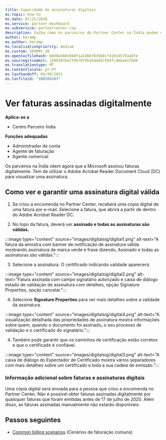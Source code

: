 ```yaml
---
title: Capacidade de assinaturas digitais
ms.topic: how-to
ms.date: 07/21/2020
ms.service: partner-dashboard
ms.subservice: partnercenter-csp
description: Saiba como os parceiros do Partner Center na Índia podem ver faturas assinadas digitalmente e receber cópias digitais de faturas para encomendas criadas no Partner Center.
author: keramp
ms.author: keramp
ms.localizationpriority: medium
ms.custom: SEOMAY.20
ms.openlocfilehash: b0d8a560c048f1a1dbb783560cf419145754a6fe
ms.sourcegitcommit: 1899307642f057070b1bdd647594fc46ba61fb08
ms.translationtype: MT
ms.contentlocale: pt-PT
ms.lasthandoff: 04/30/2021
ms.locfileid: "108284303"
---
```

# <a name="view-digitally-signed-invoices"></a>Ver faturas assinadas digitalmente

**Aplica-se a**

- Centro Parceiro Índia

**Funções adequadas**

- Administrador de conta
- Agente de faturação
- Agente comercial

Os parceiros na Índia vêem agora que a Microsoft assinou faturas digitalmente. Tem de utilizar o Adobe Acrobat Reader Document Cloud (DC) para visualizar uma assinatura.

## <a name="how-to-view-and-insure-a-valid-digital-signature"></a>Como ver e garantir uma assinatura digital válida


1. Se criou a encomenda no Partner Center, receberá uma cópia digital de uma fatura por e-mail. Selecione a fatura, que abrirá a partir de dentro do Adobe Acrobat Reader DC.


2. No topo da fatura, deverá ver **assinado e todas as assinaturas são válidas.**
 
 :::image type="content" source="images/digitalsig/digital1.png" alt-text="A fatura da amostra com banner de notificação de assinatura válida mostrando assinatura de marca verde e frase dizendo, Assinado e todas as assinaturas são válidas.":::

3. Selecione a assinatura. O certificado indicando validade aparecerá.

:::image type="content" source="images/digitalsig/digital2.png" alt-text="Fatura assinada com campo signatário autorizado e caixa de diálogo estado de validação de assinatura com detalhes, opção Signature Properties, opção cancelar."::: 

4. Selecione **Signature Properties** para ver mais detalhes sobre a validade da assinatura.

:::image type="content" source="images/digitalsig/digital4.png" alt-text="A visualização detalhada das propriedades de assinatura mostra informações sobre quem, quando o documento foi assinado, o seu processo de validação e o certificado do signatário."::: 

4. Também pode garantir que os caminhos de certificação estão corretos e que o certificado é confiável.

 :::image type="content" source="images/digitalsig/digital3.png" alt-text="A caixa de diálogo do Espectador de Certificado mostra vários separadores com mais detalhes sobre um certificado e toda a sua cadeia de emissão.":::

### <a name="additional-information-on-invoices-and-digital-signatures"></a>Informação adicional sobre faturas e assinaturas digitais

Uma cópia digital será enviada para a pessoa que criou a encomenda no Partner Center. Não é possível obter faturas assinadas digitalmente por quaisquer faturas que foram emitidas antes de 17 de julho de 2020. Além disso, as faturas assinadas manualmente não estarão disponíveis.

## <a name="next-steps"></a>Passos seguintes

- [Common billing scenarios](common-billing-scenarios.md) (Cenários de faturação comuns)